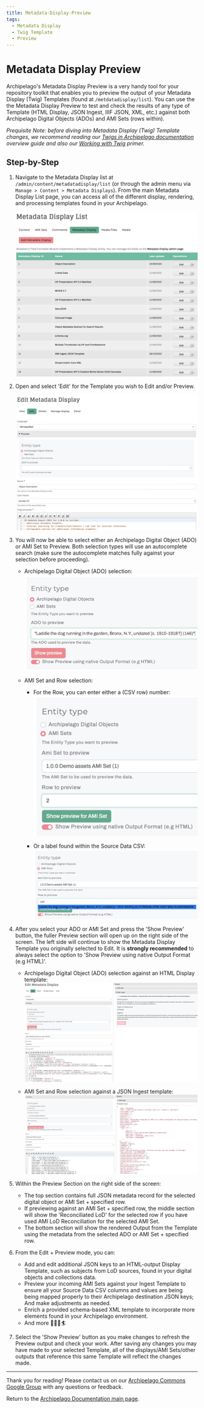 ```yaml
---
title: Metadata-Display-Preview
tags:
  - Metadata Display
  - Twig Template
  - Preview
---
```


# Metadata Display Preview

Archipelago's Metadata Display Preview is a very handy tool for your repository toolkit that enables you to preview the output of your Metadata Display (Twig) Templates (found at `/metdatadisplay/list`). You can use the the Metadata Display Preview to test and check the results of any type of Template (HTML Display, JSON Ingest, IIIF JSON, XML, etc.) against both Archipelago Digital Objects (ADOs) and AMI Sets (rows within). 

_Prequisite Note: before diving into Metadata Display (Twig) Template changes, we recommend reading our [Twigs in Archipelago documentation](metadatatwigs.md) overview guide and also our [Working with Twig](workingtwigs.md) primer._

## Step-by-Step

1. Navigate to the Metadata Display list at `/admin/content/metadatadisplay/list` (or through the admin menu via  `Manage > Content > Metadata Displays`). From the main Metadata Display List page, you can access all of the different display, rendering, and processing templates found in your Archipelago.

    ![Metadata Display List](images/metadata_display_list.jpg)

2. Open and select 'Edit' for the Template you wish to Edit and/or Preview.

    ![Edit Metadata Display](images/edit_metadata_display.jpg)

3. You will now be able to select either an Archipelago Digital Object (ADO) or AMI Set to Preview. Both selection types will use an autocomplete search (make sure the autocomplete matches fully against your selection before proceeding).

    - Archipelago Digital Object (ADO) selection:
    ![ADO Preview Laddie the Dog](images/preview_ado_laddie.jpg)

    - AMI Set and Row selection:
        - For the Row, you can enter either a (CSV row) number: 
        ![AMI Set Preview Row Number](images/preview_ami_set_row_number.jpg)

        - Or a label found within the Source Data CSV:
        ![AMI Set Preview Row Label](images/preview_ami_set_row_label.jpg)

4. After you select your ADO or AMI Set and press the 'Show Preview' button, the fuller Preview section will open up on the right side of the screen. The left side will continue to show the Metadata Display Template you originally selected to Edit. It is **strongly recommended** to always select the option to 'Show Preview using native Output Format (e.g HTML)'.

    - Archipelago Digital Object (ADO) selection against an HTML Display template:
    ![Preview ADO HTML Example](images/preview_ado_html_example.jpg)
    
    - AMI Set and Row selection against a JSON Ingest template:
    ![Preview AMI Set JSON Example](images/preview_ami_set_json_example.jpg)

5. Within the Preview Section on the right side of the screen:
    - The top section contains full JSON metadata record for the selected digital object or AMI Set + specified row.
    - If previewing against an AMI Set + specified row, the middle section will show the 'Reconciliated LoD' for the selected row if you have used AMI LoD Reconciliation for the selected AMI Set.
    - The bottom section will show the rendered Output from the Template using the metadata from the selected ADO or AMI Set + specified row.
    
6. From the Edit + Preview mode, you can:
    - Add and edit additional JSON keys to an HTML-output Display Template, such as subjects from LoD sources, found in your digital objects and collections data.
    - Preview your incoming AMI Sets against your Ingest Template to ensure all your Source Data CSV columns and values are being being mapped properly to their Archipelago destination JSON keys; And make adjustments as needed.
    - Enrich a provided schema-based XML template to incorporate more elements found in your Archipelago environment.
    - And more 🧑‍🍳🎨🏄     

7. Select the 'Show Preview' button as you make changes to refresh the Preview output and check your work. After saving any changes you may have made to your selected Template, all of the displays/AMI Sets/other outputs that reference this same Template will reflect the changes made.

___

Thank you for reading! Please contact us on our [Archipelago Commons Google Group](https://groups.google.com/forum/#!forum/archipelago-commons) with any questions or feedback.

Return to the [Archipelago Documentation main page](index.md).